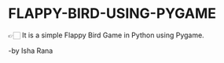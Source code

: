 # FLAPPY-BIRD-USING-PYGAME
 👉🏻 It is a simple Flappy Bird Game in Python using Pygame.
 
-by 
Isha Rana
